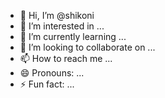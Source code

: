 - 👋 Hi, I’m @shikoni
- 👀 I’m interested in ...
- 🌱 I’m currently learning ...
- 💞️ I’m looking to collaborate on ...
- 📫 How to reach me ...
- 😄 Pronouns: ...
- ⚡ Fun fact: ...

<!---
shikoni/shikoni is a ✨ special ✨ repository because its `README.md` (this file) appears on your GitHub profile.
You can click the Preview link to take a look at your changes.
--->
